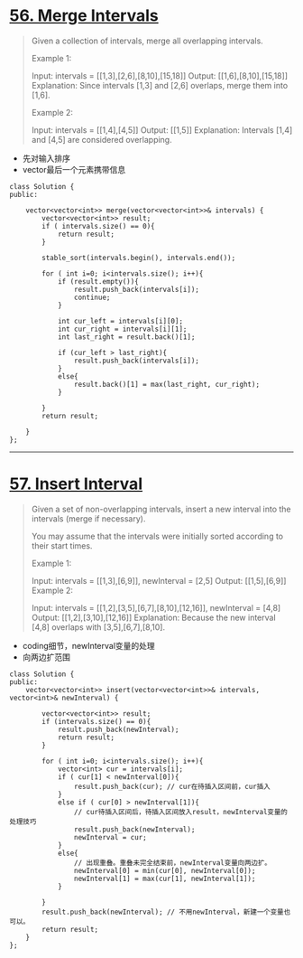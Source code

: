 # [56. Merge Intervals](https://leetcode.com/problems/merge-intervals/)

>Given a collection of intervals, merge all overlapping intervals.
>
>Example 1:
>
>Input: intervals = [[1,3],[2,6],[8,10],[15,18]]
>Output: [[1,6],[8,10],[15,18]]
>Explanation: Since intervals [1,3] and [2,6] overlaps, merge them into [1,6].
>
>Example 2:
>
>Input: intervals = [[1,4],[4,5]]
>Output: [[1,5]]
>Explanation: Intervals [1,4] and [4,5] are considered overlapping.

- 先对输入排序
- vector最后一个元素携带信息

```
class Solution {
public:
    
    vector<vector<int>> merge(vector<vector<int>>& intervals) {
        vector<vector<int>> result;
        if ( intervals.size() == 0){
            return result;
        }
        
        stable_sort(intervals.begin(), intervals.end());
        
        for ( int i=0; i<intervals.size(); i++){
            if (result.empty()){
                result.push_back(intervals[i]);
                continue;
            }
            
            int cur_left = intervals[i][0];
            int cur_right = intervals[i][1];
            int last_right = result.back()[1];
            
            if (cur_left > last_right){
                result.push_back(intervals[i]);
            }
            else{
                result.back()[1] = max(last_right, cur_right);
            }
            
        }
        return result;
        
    }
};
```
---
# [57. Insert Interval](https://leetcode.com/problems/insert-interval/)

> Given a set of non-overlapping intervals, insert a new interval into the intervals (merge if necessary).
>
> You may assume that the intervals were initially sorted according to their start times.
>
> Example 1:
>
> Input: intervals = [[1,3],[6,9]], newInterval = [2,5]
> Output: [[1,5],[6,9]]
> Example 2:
> 
> Input: intervals = [[1,2],[3,5],[6,7],[8,10],[12,16]], newInterval = [4,8]
> Output: [[1,2],[3,10],[12,16]]
> Explanation: Because the new interval [4,8] overlaps with [3,5],[6,7],[8,10].

- coding细节，newInterval变量的处理
- 向两边扩范围

```
class Solution {
public:
    vector<vector<int>> insert(vector<vector<int>>& intervals, vector<int>& newInterval) {
        
        vector<vector<int>> result;
        if (intervals.size() == 0){
            result.push_back(newInterval);
            return result;
        }
        
        for ( int i=0; i<intervals.size(); i++){
            vector<int> cur = intervals[i];
            if ( cur[1] < newInterval[0]){
                result.push_back(cur); // cur在待插入区间前，cur插入
            }
            else if ( cur[0] > newInterval[1]){
                // cur待插入区间后，待插入区间放入result，newInterval变量的处理技巧
                result.push_back(newInterval);
                newInterval = cur;
            }
            else{
                // 出现重叠。重叠未完全结束前，newInterval变量向两边扩。
                newInterval[0] = min(cur[0], newInterval[0]);
                newInterval[1] = max(cur[1], newInterval[1]);
            }
            
        }
        result.push_back(newInterval); // 不用newInterval，新建一个变量也可以。
        return result;
    }
};
```


